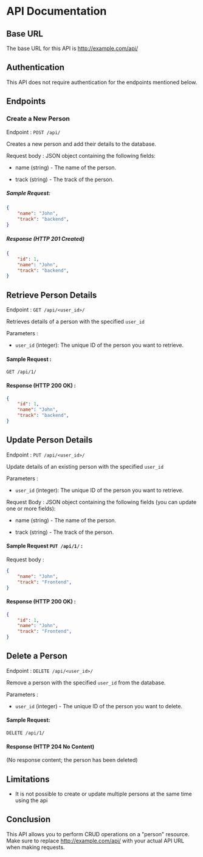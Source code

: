 # API Documentation 


## Base URL
The base URL for this API is http://example.com/api/


## Authentication
This API does not require authentication for the endpoints mentioned below.

## Endpoints

### Create a New Person
Endpoint : `POST /api/`

Creates a new person and add their details to the database.

Request body : JSON object containing the following fields:

- name (string) - The name of the person.

- track (string) - The track of the person.

##### Sample Request:

```json
{
    "name": "John",
    "track": "backend",
}
```
##### Response (HTTP 201 Created)
```json
{   
    "id": 1,
    "name": "John",
    "track": "backend",
}
```

## Retrieve Person Details

Endpoint : `GET /api/<user_id>/`

Retrieves details of a person with the specified `user_id`

Parameters :

- `user_id` (integer): The unique ID of the person you want to retrieve.

#### Sample Request :

`GET /api/1/`

#### Response (HTTP 200 OK) :
```json
{   
    "id": 1,
    "name": "John",
    "track": "backend",
}
```

## Update Person Details

Endpoint : `PUT /api/<user_id>/`

Update details of an existing person with the specified `user_id`

Parameters :

- `user_id` (integer): The unique ID of the person you want to retrieve.

Request Body : JSON object containing the following fields (you can update one or more fields):

- name (string) - The name of the person.

- track (string) - The track of the person.

#### Sample Request `PUT /api/1/` :

Request body :

```json
{
    "name": "John",
    "track": "Frontend",
}
```

#### Response (HTTP 200 OK) :
```json
{   
    "id": 1,
    "name": "John",
    "track": "Frontend",
}
```

## Delete a Person

Endpoint : `DELETE /api/<user_id>/`

Remove a person with the specified `user_id` from the database.

Parameters :

- `user_id` (integer) - The unique ID of the person you want to delete.

#### Sample Request:

`DELETE /api/1/`

#### Response (HTTP 204 No Content)

(No response content; the person has been deleted)

## Limitations

- It is not possible to create or update multiple persons at the same time using the api

## Conclusion
This API allows you to perform CRUD operations on a "person" resource. Make sure to replace http://example.com/api/ with your actual API URL when making requests.
